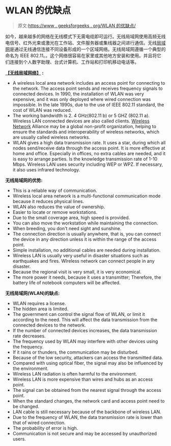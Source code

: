 # WLAN 的优缺点

> 原文:[https://www . geeksforgeeks . org/WLAN 的优缺点/](https://www.geeksforgeeks.org/advantages-and-disadvantages-of-wlan/)

如今，越来越多的网络在无线模式下无需电缆即可运行。无线局域网使用高频无线电信号、红外光束或激光在工作站、文件服务器或集线器之间进行通信。无线[局域网](https://www.geeksforgeeks.org/local-area-network-lan-technologies/)是通过无线通信连接不同设备形成的一个区域网络。无线局域网遵循一个典型的命名为 IEEE 802.11。。这个网络很容易在家里或其他地方安装和使用。并且将它们连接到个人数字助理、台式计算机、工作站和打印机移动电话等。

**[【无线局域网络】](https://www.geeksforgeeks.org/wlan-full-form/) :**

*   A wireless local area network includes an access point for connecting to the network. The access point sends and receives frequency signals to connected devices. In 1990, the installation of WLAN was very expensive, and it was only deployed where wired connection was impossible. In the late 1990s, due to the use of IEEE 802.11 standard, the cost of WLAN was reduced.
*   The working bandwidth is 2\. 4 GHz(802.11 b) or 5 GHZ (802.11 a). Wireless LAN connected devices are also called clients. [Wireless Network](https://www.geeksforgeeks.org/basics-of-wi-fi/) Alliance may be a global non-profit organization, helping to ensure the standards and interoperability of wireless networks, which are usually called wireless networks.
*   WLAN gives a high data transmission rate. It uses a star, during which all nodes send/receive data through the access point. It is more effective at home and office. Especially in offices, no extra cables are needed, and it is easy to arrange parties. Is the knowledge transmission rate of 1-10 Mbps. Wireless LAN uses security including WEP or WPZ. If necessary, it also uses infrared technology.

**无线局域网的优势:**

*   This is a reliable way of communication.
*   Wireless local area network is a multi-functional communication mode because it reduces physical lines.
*   WLAN also reduces the value of ownership.
*   Easier to locate or remove workstations.
*   Due to the small coverage area, high speed is provided.
*   You can also move the workstation while maintaining the connection.
*   When breeding, you don't need sight and sunshine.
*   The connection direction is usually anywhere, that is, you can connect the device in any direction unless it is within the range of the access point.
*   Simple installation, no additional cables are needed during installation.
*   Wireless LAN is usually very useful in disaster situations such as earthquakes and fires. WIreless network can connect people in any disaster.
*   Because the regional visit is very small, it is very economical.
*   The more power it needs, because it uses a transmitter; Therefore, the battery life of notebook computers will be affected.

**无线局域网(WLAN)的缺点:**

*   WLAN requires a license.
*   The hidden area is limited.
*   The government can control the signal flow of WLAN, or limit it according to the need. This will affect the data transmission from the connected devices to the network.
*   If the number of connected devices increases, the data transmission rate decreases.
*   The frequency used by WLAN may interfere with other devices using the frequency.
*   If it rains or thunders, the communication may be disturbed.
*   Because of the low security, attackers can access the transmitted data.
*   Compared with using optical fiber, the signal may also be influenced by the environment.
*   Wireless LAN radiation is often harmful to the environment.
*   Wireless LAN is more expensive than wires and hubs as an access point.
*   The signal can be obtained from the nearest signal through the access point.
*   When the standard changes, the network card and access point need to be changed.
*   LAN cable is still necessary because of the backbone of wireless LAN.
*   Due to the frequency of WLAN, the data transmission rate is lower than that of wired connection.
*   The probability of error is high.
*   Communication is not secure and may be accessed by unauthorized users.